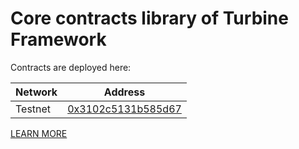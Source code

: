 # Core contracts library of Turbine Framework

Contracts are deployed here:

| Network | Address |
| --- | --- |
| Testnet | [0x3102c5131b585d67](https://testnet.flowdiver.io/account/0x3102c5131b585d67) |

[LEARN MORE](../../README.md)
